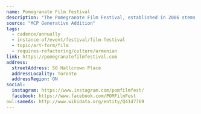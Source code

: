 ```yaml
---
name: Pomegranate Film Festival
description: "The Pomegranate Film Festival, established in 2006 stems from the Toronto Chapter of the Hamazkayin Armenian Educational and Cultural Society. A group of young Armenian professionals, bound by a passion for film and culture. Now in it's 17th year, the Pomegranate Film Festival is a unique community event celebrating Armenian inspired film. Like its fruity namesake, the pomegranate, this film festival is fresh, dynamic, and prolific! Rich with culture, it depicts topics relevant Armenian culture through the medium of films submitted from around the world."
source: "MCP Generative Addition"
tags:
  - cadence/annually
  - instance-of/event/festival/film-festival
  - topic/art-form/film
  - requires-refactoring/culture/armenian
link: https://pomegranatefilmfestival.com
address:
  streetAddress: 50 Hallcrown Place
  addressLocality: Toronto
  addressRegion: ON
social:
  instagram: https://www.instagram.com/pomfilmfest/
  facebook: https://www.facebook.com/POMFilmFest
owl:sameAs: http://www.wikidata.org/entity/Q4147769
---
```

